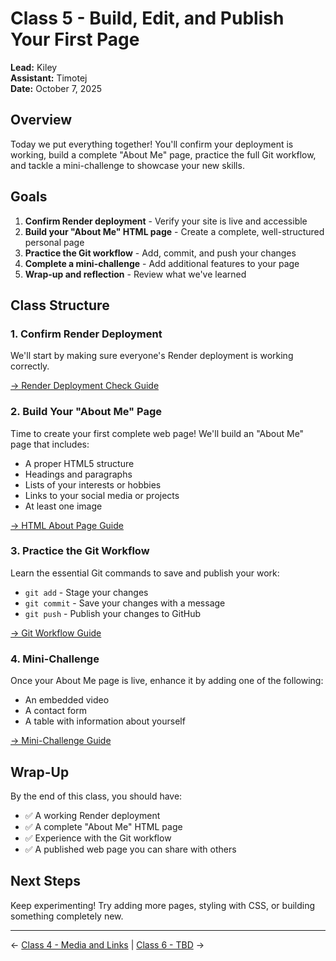 # Class 5 - Build, Edit, and Publish Your First Page

**Lead:** Kiley  
**Assistant:** Timotej  
**Date:** October 7, 2025

## Overview

Today we put everything together! You'll confirm your deployment is working, build a complete "About Me" page, practice the full Git workflow, and tackle a mini-challenge to showcase your new skills.

## Goals

1. **Confirm Render deployment** - Verify your site is live and accessible
2. **Build your "About Me" HTML page** - Create a complete, well-structured personal page
3. **Practice the Git workflow** - Add, commit, and push your changes
4. **Complete a mini-challenge** - Add additional features to your page
5. **Wrap-up and reflection** - Review what we've learned

## Class Structure

### 1. Confirm Render Deployment

We'll start by making sure everyone's Render deployment is working correctly.

[→ Render Deployment Check Guide](./steps/render-deployment-check.md)

### 2. Build Your "About Me" Page

Time to create your first complete web page! We'll build an "About Me" page that includes:

- A proper HTML5 structure
- Headings and paragraphs
- Lists of your interests or hobbies
- Links to your social media or projects
- At least one image

[→ HTML About Page Guide](./steps/html-about-page.md)

### 3. Practice the Git Workflow

Learn the essential Git commands to save and publish your work:

- `git add` - Stage your changes
- `git commit` - Save your changes with a message
- `git push` - Publish your changes to GitHub

[→ Git Workflow Guide](./steps/git-workflow.md)

### 4. Mini-Challenge

Once your About Me page is live, enhance it by adding one of the following:

- An embedded video
- A contact form
- A table with information about yourself

[→ Mini-Challenge Guide](./steps/mini-challenge.md)

## Wrap-Up

By the end of this class, you should have:

- ✅ A working Render deployment
- ✅ A complete "About Me" HTML page
- ✅ Experience with the Git workflow
- ✅ A published web page you can share with others

## Next Steps

Keep experimenting! Try adding more pages, styling with CSS, or building something completely new.

---

← [Class 4 - Media and Links](./class4-media-and-links.md) | [Class 6 - TBD](./class6-tbd.md) →
